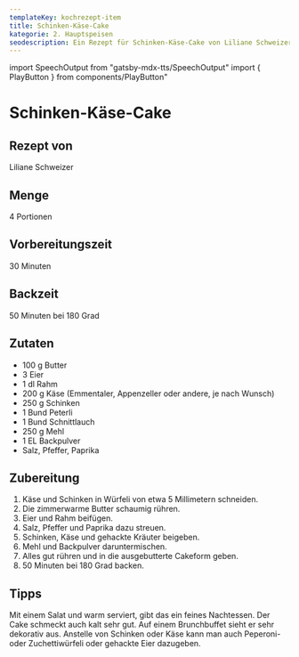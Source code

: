 ```yaml
---
templateKey: kochrezept-item
title: Schinken-Käse-Cake
kategorie: 2. Hauptspeisen
seodescription: Ein Rezept für Schinken-Käse-Cake von Liliane Schweizer.
---
```

import SpeechOutput from "gatsby-mdx-tts/SpeechOutput"
import { PlayButton } from components/PlayButton"

<SpeechOutput id="kochrezept-liliane-schweizer-schinken-kaese-cake" customPlayButton={PlayButton}>

# Schinken-Käse-Cake

## Rezept von

Liliane Schweizer

## Menge

4 Portionen

## Vorbereitungszeit

30 Minuten

## Backzeit

50 Minuten bei 180 Grad

## Zutaten

* 100 g Butter
* 3 Eier
* 1 dl Rahm
* 200 g Käse (Emmentaler, Appenzeller oder andere, je nach Wunsch)
* 250 g Schinken
* 1 Bund Peterli  
* 1 Bund Schnittlauch
* 250 g Mehl
* 1 EL Backpulver
* Salz, Pfeffer, Paprika

## Zubereitung

1. Käse und Schinken in Würfeli von etwa 5 Millimetern schneiden.
1. Die zimmerwarme Butter schaumig rühren.
1. Eier und Rahm beifügen.
1. Salz, Pfeffer und Paprika dazu streuen.
1. Schinken, Käse und gehackte Kräuter beigeben.
1. Mehl und Backpulver daruntermischen.
1. Alles gut rühren und in die ausgebutterte Cakeform geben.
1. 50 Minuten bei 180 Grad backen.

## Tipps

Mit einem Salat  und warm serviert, gibt das ein feines Nachtessen.
Der Cake schmeckt auch kalt sehr gut. Auf einem Brunchbuffet sieht er sehr dekorativ aus.
Anstelle von Schinken oder Käse kann man auch Peperoni- oder Zuchettiwürfeli oder gehackte Eier dazugeben.

</SpeechOutput>